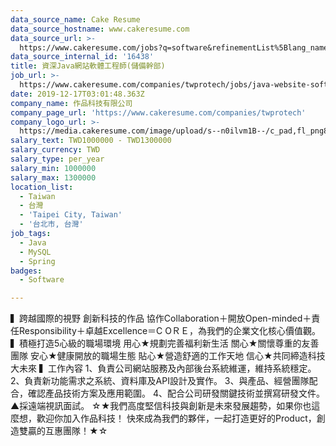```yaml
---
data_source_name: Cake Resume
data_source_hostname: www.cakeresume.com
data_source_url: >-
  https://www.cakeresume.com/jobs?q=software&refinementList%5Blang_name%5D%5B0%5D=English&refinementList%5Bsalary_type%5D=per_year&range%5Bsalary_range%5D%5Bmin%5D=1000000&page=2
data_source_internal_id: '16438'
title: 資深Java網站軟體工程師(儲備幹部)
job_url: >-
  https://www.cakeresume.com/companies/twprotech/jobs/java-website-software-engineer
date: 2019-12-17T03:01:48.363Z
company_name: 作品科技有限公司
company_page_url: 'https://www.cakeresume.com/companies/twprotech'
company_logo_url: >-
  https://media.cakeresume.com/image/upload/s--n0ilvm1B--/c_pad,fl_png8,h_200,w_200/v1661827250/gkkbzb3zadcl6ycbeyyn.png
salary_text: TWD1000000 - TWD1300000
salary_currency: TWD
salary_type: per_year
salary_min: 1000000
salary_max: 1300000
location_list:
  - Taiwan
  - 台灣
  - 'Taipei City, Taiwan'
  - '台北市, 台灣'
job_tags:
  - Java
  - MySQL
  - Spring
badges:
  - Software

---
```


▍跨越國際的視野 創新科技的作品 協作Collaboration＋開放Open-minded＋責任Responsibility＋卓越Excellence＝C OＲＥ，為我們的企業文化核心價值觀。 ▍積極打造5心級的職場環境 用心★規劃完善福利新生活 關心★關懷尊重的友善團隊 安心★健康開放的職場生態 貼心★營造舒適的工作天地 信心★共同締造科技大未來 ▍工作內容 1、負責公司網站服務及內部後台系統維運，維持系統穩定。 2、負責新功能需求之系統、資料庫及API設計及實作。 3、與產品、經營團隊配合，確認產品技術方案及應用範圍。 4、配合公司研發關鍵技術並撰寫研發文件。 ▲採遠端視訊面試。 ☆★我們高度堅信科技與創新是未來發展趨勢，如果你也這麼想，歡迎你加入作品科技！ 快來成為我們的夥伴，一起打造更好的Product，創造雙贏的互惠團隊！★☆